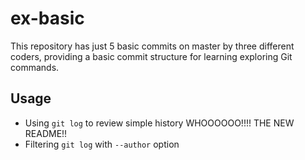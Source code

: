 ex-basic
========

This repository has just 5 basic commits on master by three different coders, providing a basic commit structure for learning exploring Git commands.

## Usage

* Using `git log` to review simple history
WHOOOOOO!!!! THE NEW README!!
* Filtering `git log` with `--author` option